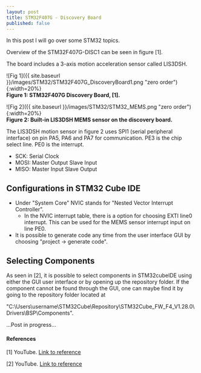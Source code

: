 ```yaml
---
layout: post
title: STM32F407G - Discovery Board 
published: false
---
```


In this post I will go over some STM32 topics.

Overview of the STM32F407G-DISC1 can be seen in figure [1].

The board includes a 3-axis motion acceleration sensor called LIS3DSH.

![Fig 1]({{ site.baseurl }}/images/STM32/STM32F407G_DiscoveryBoard1.png "zero order"){:width=20%}  
**Figure 1: STM32F407G Discovery Board, [1].**

![Fig 2]({{ site.baseurl }}/images/STM32/STM32_MEMS.png "zero order"){:width=20%}  
**Figure 2: Built-in LIS3DSH MEMS sensor on the discovery board.**

The LIS3DSH motion sensor in figure 2 uses SPI1 (serial peripheral interface) on pin PA5, PA6 and PA7 for communication. PE3 is the chip select line. PE0 is the interrupt.

* SCK: Serial Clock
* MOSI: Master Output Slave Input
* MISO: Master Input Slave Output

## Configurations in STM32 Cube IDE

* Under "System Core" NVIC stands for "Nested Vector Interrupt Controller".
  * In the NVIC interrupt table, there is a option for choosing EXTI line0 interrupt. This can be used for the MEMS sensor interrupt input on line PE0.
* It is possible to generate code any time from the user interface GUI by choosing "project -> generate code".  

## Selecting Components

As seen in [2], it is possible to select components in STM32cubeIDE using either the GUI user interface or by opening up the repository folder. If the component cannot be found through the GUI, one can maybe find it by going to the repository folder located at

"C:\Users\username\STM32Cube\Repository\STM32Cube_FW_F4_V1.28.0\Drivers\BSP\Components".



...Post in progress...

#### References

[1] YouTube. [Link to reference](https://www.youtube.com/watch?v=l29xBCKZYi8)

[2] YouTube. [Link to reference](https://www.youtube.com/watch?v=mp9L2Ob7NAs)
